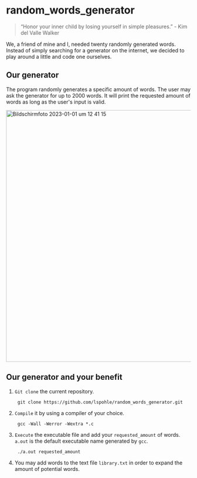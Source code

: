 # random_words_generator

> “Honor your inner child by losing yourself in simple pleasures.” - Kim del Valle Walker

We, a friend of mine and I, needed twenty randomly generated words. Instead of simply searching for a generator on the internet, we
decided to play around a little and code one ourselves. 

## Our generator 
The program randomly generates a specific amount of words. The user may ask the generator for up to 2000 words. It will print the requested amount of words as long as the user's input is valid. 

<img width="685" alt="Bildschirmfoto 2023-01-01 um 12 41 15" src="https://user-images.githubusercontent.com/121381385/210169493-8b50ffec-dfda-4276-8223-85721bef9a40.png">

## Our generator and your benefit
1. `Git clone` the current repository.
      
        git clone https://github.com/lspohle/random_words_generator.git
2. `Compile` it by using a compiler of your choice.
      
        gcc -Wall -Werror -Wextra *.c
3. `Execute` the executable file and add your `requested_amount` of words. `a.out` is the default executable name generated by `gcc`. 

        ./a.out requested_amount
4. You may add words to the text file `library.txt` in order to expand the amount of potential words.
